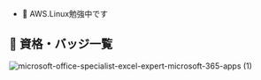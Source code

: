 - 👋 AWS.Linux勉強中です

## 🏅 資格・バッジ一覧
![microsoft-office-specialist-excel-expert-microsoft-365-apps (1)](https://github.com/user-attachments/assets/372909f0-6998-4c37-b3ff-68aec8c74c2b)


<!---
m-u-big/m-u-big is a ✨ special ✨ repository because its `README.md` (this file) appears on your GitHub profile.
You can click the Preview link to take a look at your changes.
--->

